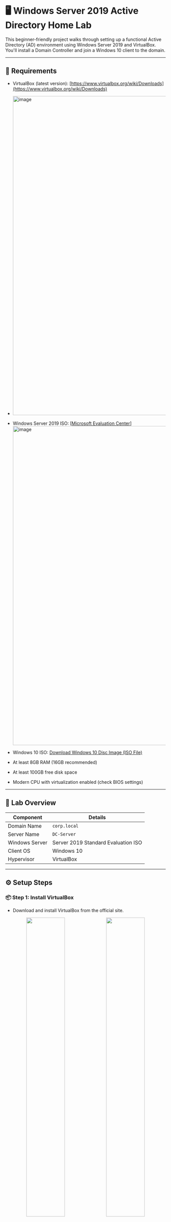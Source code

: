  # 🖥️ Windows Server 2019 Active Directory Home Lab

This beginner-friendly project walks through setting up a functional Active Directory (AD) environment using Windows Server 2019 and VirtualBox. You'll install a Domain Controller and join a Windows 10 client to the domain.

---

## 📌 Requirements

- VirtualBox (latest version): [https://www.virtualbox.org/wiki/Downloads](https://www.virtualbox.org/wiki/Downloads)
- <img width="1000" height="1000" alt="image" src="https://github.com/user-attachments/assets/41fdc04d-5b79-4027-aa32-0eea65513757" />

- Windows Server 2019 ISO: [[Microsoft Evaluation Center](https://www.microsoft.com/en-us/evalcenter/evaluate-windows-server-2019)]
  <img width="1000" height="1000" alt="image" src="https://github.com/user-attachments/assets/a428b1e8-d0f4-497c-8ae0-f5b988f63957" />

- Windows 10 ISO: [Download Windows 10 Disc Image (ISO File)](https://www.microsoft.com/en-us/software-download/windows10ISO)
- At least 8GB RAM (16GB recommended)
- At least 100GB free disk space
- Modern CPU with virtualization enabled (check BIOS settings)

---

## 🧪 Lab Overview

| Component         | Details                                |
|------------------|----------------------------------------|
| Domain Name       | `corp.local`                          |
| Server Name       | `DC-Server`                           |
| Windows Server    | Server 2019 Standard Evaluation ISO   |
| Client OS         | Windows 10                            |
| Hypervisor        | VirtualBox                            |

---

## ⚙️ Setup Steps

### 📦 Step 1: Install VirtualBox

- Download and install VirtualBox from the official site.
<p align="center">
  <img src="https://github.com/user-attachments/assets/82cd20d3-0acd-45d7-83cb-8ef246c49375" width="49%" />
  <img src="https://github.com/user-attachments/assets/5b60d865-5793-4b14-9386-7ece0914611d" width="49%" />

- Once you see this screen you have suceesfully intalled Virtualbox.
</p>
<img width="1000" height="850" alt="image" src="https://github.com/user-attachments/assets/c0db9dbc-c8b4-4c87-b8e0-d77899124890" />



### 💽 Step 2: Create a VM for Windows Server 2019

- Open VirtualBox and create a new VM
  <img width="1920" height="1080" alt="image" src="https://github.com/user-attachments/assets/9ebf6381-62e8-420c-8134-715c5460b1fb" />

- Assign 4GB RAM (or more)
  <img width="1200" height="1080" alt="image" src="https://github.com/user-attachments/assets/7d73b656-08cf-4add-acf0-f79ec7c7c327" />

- Choose “Create a virtual hard disk now” (min. 60GB)
- Attach the Server 2019 ISO as a virtual optical disk

---

### 🪟 Step 3: Install Windows Server 2019

- Boot into the ISO
- Select language and install version (Standard Edition with Desktop Experience)
- Set administrator password during installation
- Login to the system after reboot

---

### 🛡️ Step 4: Install Active Directory Domain Services

After installation, your **Server Manager** dashboard will show a new "AD DS" role added in the left pane. This confirms that Active Directory Domain Services is installed.

<img width="1921" height="1080" alt="image" src="https://github.com/user-attachments/assets/fe721ce9-c376-4e21-a76c-bdec51732c63" />

1. Open **Server Manager**
2. Click **Add Roles and Features**
3. Select `Active Directory Domain Services (AD DS)`
<p align="center">
  <img src="https://github.com/user-attachments/assets/f8bd2dfb-38b1-4ddf-aa2f-20abaa392942" alt="Image 1" width="48%">
  <img src="https://github.com/user-attachments/assets/f7d15826-2255-4c79-929a-378fe44d1823" alt="Image 2" width="48%">
</p>
<img width="1000" height="1059" alt="image" src="https://github.com/user-attachments/assets/85a425a5-79bd-41b3-9cf3-d2bf228d5cf3" />

4. Follow the wizard, then click **Promote this server to a domain controller**
   <img width="1000" height="900" alt="image" src="https://github.com/user-attachments/assets/38411c2e-013f-4cb9-8246-bdc972111b1a" />

6. Create a new forest and domain (e.g., `corp.local`)
7. In the **Deployment Configuration** window, choose “Add a new forest” and enter your root domain name (e.g., `corp.local`).
   <img width="1020" height="1080" alt="image" src="https://github.com/user-attachments/assets/37766b33-b2fb-4fd5-ae13-0f8d0b386241" />

9. On the **Domain Controller Options** screen, select Forest functional level and Domain functional level (keep default: Windows Server 2016), and set a **DSRM password**.
10. Prerequisites will be checked. If all pass, click **Install** to begin domain controller promotion.
11. Server will reboot automatically once setup is complete.




🗂️ Step 5: Create Organizational Units (OUs)

📸 Screenshot Example: Display the OU structure in **Active Directory Users and Computers** showing your new OUs (e.g., `Users`, `Computers`, `IT`, `HR`, `Sales`).

Save as: `screenshots/ou-structure.png`

Creating OUs helps you organize users and computers logically. This allows for better Group Policy application and delegated administration.

You can create the OUs manually using **Active Directory Users and Computers**

#### 🧩 Example OU Structure:
```
corp.local
├── Users
│   ├── IT
│   ├── HR
│   ├── Sales
├── Computers
│   ├── IT-Computers
│   ├── HR-Computers
│   ├── Sales-Computers
```


### 🌐 Step 6: Configure Static IP  

Steps:
1. Open **Control Panel** and go to:
   `Network and Internet > Network and Sharing Center > Change adapter settings`
  <table>
  <tr>
    <td>
      <img src="https://github.com/user-attachments/assets/dfdaa11e-da95-4d3a-95c4-7a73cb78e123" width="600"/>
    </td>
    <td>
      <img src="https://github.com/user-attachments/assets/283fbe75-a89b-410b-a208-2fb94ca0bf9f" width="600"/>
    </td>
  </tr>
</table>
<img width="1902" height="1062" alt="image" src="https://github.com/user-attachments/assets/63877d3b-c296-40cc-b5e6-2bdf86ca8c54" />


3. Right-click your **Ethernet** adapter and choose **Properties**
4. Double-click on `Internet Protocol Version 4 (TCP/IPv4)`
5. Select **Use the following IP address** and enter:
   - IP address: `192.168.1.2`
   - Subnet mask: `255.255.255.0`
   - Default gateway: `192.168.1.1`
   - Preferred DNS server: `127.0.0.1`
6. Click **OK** to apply changes
<img width="1920" height="1080" alt="image" src="https://github.com/user-attachments/assets/48e9f81a-a2dc-416c-8e9b-10fe651b9e73" />


This ensures your Windows Server has a static IP address, which is required for reliable DNS and domain controller functionality.



### 🧑‍💼 Step 7: Add Users with PowerShell  

Steps:

1.On the Windows Server VM, open Notepad.

2.then save the Notepad file as users.csv

📌 Note: Your user list may be different from mine; it just needs to follow the same format as the one shown below.

3.Customize the users.csv file with names, usernames, departments, and OUs.




   <img width="1110" height="1100" alt="image" src="https://github.com/user-attachments/assets/3649c329-33a6-4938-8c31-5405d9844f54" />

4. Open PowerShell as an Administrator on your domain controller: your server vm
5. Copy and paste the scripts below into PowerShell and press Enter.

📌 Note:
Before running these scripts, 
make sure:

You have saved your users.csv file to the Desktop of the Server VM.

You are running PowerShell as Administrator.
# Import users from CSV file
📌 Note:
run this script first 
```powershell
$users = Import-Csv "C:\Users\Administrator\Desktop\users.csv"
```
<img width="1920" height="1080" alt="image" src="https://github.com/user-attachments/assets/e07ea84b-6167-40cb-a9f5-a03889369a2b" />



   # Loop through each user entry
📌 Note:
after running the script above you may now run this script
```powershell
foreach ($user in $users) {
    $OUPath = "OU=$($user.OU),DC=corp,DC=local"

    New-ADUser `
        -Name "$($user.FirstName) $($user.LastName)" `
        -GivenName $user.FirstName `
        -Surname $user.LastName `
        -SamAccountName $user.Username `
        -UserPrincipalName "$($user.Username)@corp.local" `
        -Path $OUPath `
        -AccountPassword (ConvertTo-SecureString "Password123!" -AsPlainText -Force) `
        -Enabled $true
}
```


   <img width="1823" height="1069" alt="image" src="https://github.com/user-attachments/assets/876f4104-563d-471a-b834-58866e309e40" />
   

7. Verify users are created under the correct OUs




## 🧩 Step 8: Configure Static IP and Join Client to Domain



### 🔧 Part A: Set Static IP for Windows 10 Client

1. On the Windows 10 client, go to **Control Panel** > **Network and Sharing Center**  
2. Click **Change adapter settings** on the left pane  
3. Right-click your active Ethernet connection and select **Properties**  
4. Select **Internet Protocol Version 4 (TCP/IPv4)** and click **Properties**  
5. Choose **Use the following IP address** and set:

   - **IP address:** `192.168.1.10` *(or any IP in the same subnet as your server)*
   - **Subnet mask:** `255.255.255.0`
   - **Default gateway:** `192.168.1.1` *(optional, needed if using internet)*
   
6. Set **Preferred DNS server** to your **Domain Controller’s IP** (e.g., `192.168.1.2`)  
7. Click **OK**, then **Close**

> 🛠️ *This step is critical so the client can resolve and locate the Domain Controller.*
- `screenshots/static-ip-settings.png`
- `screenshots/client-system-properties.png`

---

### 🤝 Part B: Join Windows 10 to the Domain

1. Go to **System Properties**  
   - Right-click **This PC** > **Properties**
   - Click **Advanced system settings**
   - Under the **Computer Name** tab, click **Change**

2. In the **Domain** field, enter your domain name (e.g., `corp.local`)  
3. Click **OK**  
4. When prompted, enter **Domain Admin credentials** (e.g., `corp\Administrator`)  
5. If successful, you will see: **"Welcome to the domain"**  
6. Click **OK** and restart the Windows 10 client  
7. On the login screen, click **Other User** and sign in as:  
   `corp\studentuser1`
   *(Replace with the domain username you created earlier)*

   <img width="1000" height="1000" alt="image" src="https://github.com/user-attachments/assets/7fdffa6f-9721-421a-a739-604b8cf45fbb" />


✅ If login is successful, your Windows 10 client is now part of the domain and can be managed through Group Policy and Active Directory tools.
### 📸 Screenshots:
- `screenshots/domain-join-success.png`


📌 Note:
If you forget the password for the domain user account, you can reset it directly from the Windows Server VM using Active Directory Users and Computers:

Open Server Manager

Go to Tools → Active Directory Users and Computers

Navigate to the appropriate OU and locate the user account

Right-click the user and select Reset Password

Enter a new password, confirm it, and uncheck User must change password at next logon if needed

This will allow you to log back into the Windows 10 client using the updated credentials.

## 🏁 Completion

Once complete, this lab will help you showcase:
- VirtualBox VM setup and OS install
- Active Directory configuration
- User and OU management via GUI + PowerShell
- Domain join and client integration

---

> Created by Abdul Giwa | For portfolio and job-readiness demonstration


---



